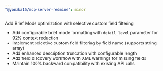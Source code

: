 ```yaml
---
"@yonaka15/mcp-server-redmine": minor
---
```


Add Brief Mode optimization with selective custom field filtering

- Add configurable brief mode formatting with `detail_level` parameter for 92% context reduction
- Implement selective custom field filtering by field name (supports string array)
- Add enhanced description truncation with configurable length
- Add field discovery workflow with XML warnings for missing fields
- Maintain 100% backward compatibility with existing API calls
